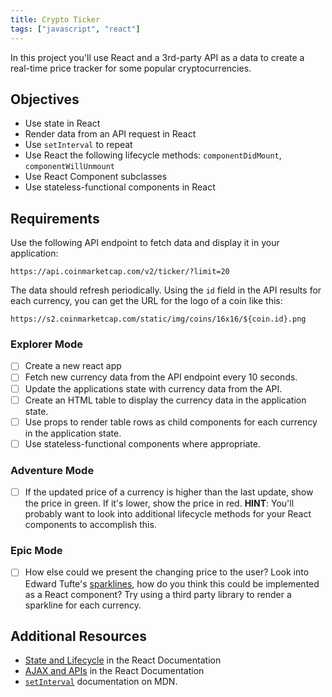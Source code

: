 ```yaml
---
title: Crypto Ticker
tags: ["javascript", "react"]
---
```


In this project you'll use React and a 3rd-party API as a data to create a
real-time price tracker for some popular cryptocurrencies.

## Objectives

- Use state in React
- Render data from an API request in React
- Use `setInterval` to repeat
- Use React the following lifecycle methods: `componentDidMount`,
  `componentWillUnmount`
- Use React Component subclasses
- Use stateless-functional components in React

## Requirements

Use the following API endpoint to fetch data and display it in your application:

```
https://api.coinmarketcap.com/v2/ticker/?limit=20
```

The data should refresh periodically. Using the `id` field in the API results
for each currency, you can get the URL for the logo of a coin like this:

```
https://s2.coinmarketcap.com/static/img/coins/16x16/${coin.id}.png
```

### Explorer Mode

- [ ] Create a new react app
- [ ] Fetch new currency data from the API endpoint every 10 seconds.
- [ ] Update the applications state with currency data from the API.
- [ ] Create an HTML table to display the currency data in the application
      state.
- [ ] Use props to render table rows as child components for each currency in
      the application state.
- [ ] Use stateless-functional components where appropriate.

### Adventure Mode

- [ ] If the updated price of a currency is higher than the last update, show
      the price in green. If it's lower, show the price in red. **HINT**: You'll
      probably want to look into additional lifecycle methods for your React
      components to accomplish this.

### Epic Mode

- [ ] How else could we present the changing price to the user? Look into Edward
      Tufte's [sparklines](https://en.wikipedia.org/wiki/Sparkline), how do you
      think this could be implemented as a React component? Try using a third
      party library to render a sparkline for each currency.

## Additional Resources

- [State and Lifecycle](https://reactjs.org/docs/state-and-lifecycle.html) in
  the React Documentation
- [AJAX and APIs](https://reactjs.org/docs/faq-ajax.html) in the React
  Documentation
- [`setInterval`](https://developer.mozilla.org/en-US/docs/Web/API/WindowOrWorkerGlobalScope/setInterval)
  documentation on MDN.
